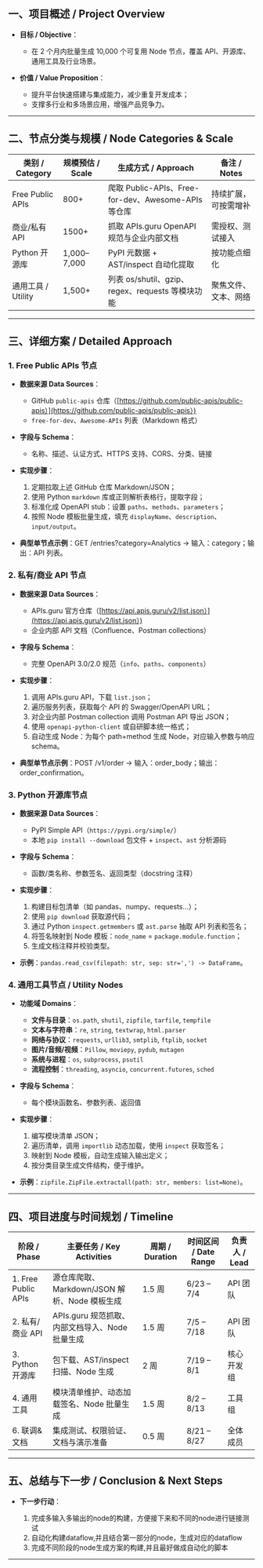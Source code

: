 ## 一、项目概述 / Project Overview

* **目标 / Objective**：

  * 在 2 个月内批量生成 10,000 个可复用 Node 节点，覆盖 API、开源库、通用工具及行业场景。
* **价值 / Value Proposition**：

  * 提升平台快速搭建与集成能力，减少重复开发成本；
  * 支撑多行业和多场景应用，增强产品竞争力。

---

## 二、节点分类与规模 / Node Categories & Scale

| 类别 / Category    | 规模预估 / Scale | 生成方式 / Approach                              | 备注 / Notes |
| ---------------- | ------------ | -------------------------------------------- | ---------- |
| Free Public APIs | 800+         | 爬取 Public-APIs、Free-for-dev、Awesome-APIs 等仓库 | 持续扩展，可按需增补 |
| 商业/私有 API        | 1500+       | 抓取 APIs.guru OpenAPI 规范与企业内部文档               | 需授权、测试接入   |
| Python 开源库       | 1,000–7,000  | PyPI 元数据 + AST/inspect 自动化提取                 | 按功能点细化     |
| 通用工具 / Utility   | 1,500+       | 列表 os/shutil、gzip、regex、requests 等模块功能       | 聚焦文件、文本、网络 |

---

## 三、详细方案 / Detailed Approach

### 1. Free Public APIs 节点

* **数据来源 Data Sources**：

  * GitHub `public-apis` 仓库（[https://github.com/public-apis/public-apis）](https://github.com/public-apis/public-apis）)
  * `free-for-dev`、`Awesome-APIs` 列表（Markdown 格式）
* **字段与 Schema**：

  * 名称、描述、认证方式、HTTPS 支持、CORS、分类、链接
* **实现步骤**：

  1. 定期拉取上述 GitHub 仓库 Markdown/JSON；
  2. 使用 Python `markdown` 库或正则解析表格行，提取字段；
  3. 标准化成 OpenAPI stub：设置 `paths`、`methods`、`parameters`；
  4. 按照 Node 模板批量生成，填充 `displayName`、`description`、`input/output`。
* **典型单节点示例**：GET /entries?category=Analytics → 输入：category；输出：API 列表。

### 2. 私有/商业 API 节点

* **数据来源 Data Sources**：

  * APIs.guru 官方仓库（[https://api.apis.guru/v2/list.json）](https://api.apis.guru/v2/list.json）)
  * 企业内部 API 文档（Confluence、Postman collections）
* **字段与 Schema**：

  * 完整 OpenAPI 3.0/2.0 规范（`info`、`paths`、`components`）
* **实现步骤**：

  1. 调用 APIs.guru API，下载 `list.json`；
  2. 遍历服务列表，获取每个 API 的 Swagger/OpenAPI URL；
  3. 对企业内部 Postman collection 调用 Postman API 导出 JSON；
  4. 使用 `openapi-python-client` 或自研脚本统一格式；
  5. 自动生成 Node：为每个 path+method 生成 Node，对应输入参数与响应 schema。
* **典型单节点示例**：POST /v1/order → 输入：order\_body；输出：order\_confirmation。

### 3. Python 开源库节点

* **数据来源 Data Sources**：

  * PyPI Simple API（`https://pypi.org/simple/`）
  * 本地 `pip install --download` 包文件 + `inspect`、`ast` 分析源码
* **字段与 Schema**：

  * 函数/类名称、参数签名、返回类型（docstring 注释）
* **实现步骤**：

  1. 构建目标包清单（如 pandas、numpy、requests…）；
  2. 使用 `pip download` 获取源代码；
  3. 通过 Python `inspect.getmembers` 或 `ast.parse` 抽取 API 列表和签名；
  4. 将签名映射到 Node 模板：`node_name` = `package.module.function`；
  5. 生成文档注释并校验类型。
* **示例**：`pandas.read_csv(filepath: str, sep: str=',') -> DataFrame`。

### 4. 通用工具节点 / Utility Nodes

* **功能域 Domains**：

  * **文件与目录**：`os.path`, `shutil`, `zipfile`, `tarfile`, `tempfile`
  * **文本与字符串**：`re`, `string`, `textwrap`, `html.parser`
  * **网络与协议**：`requests`, `urllib3`, `smtplib`, `ftplib`, `socket`
  * **图片/音频/视频**：`Pillow`, `moviepy`, `pydub`, `mutagen`
  * **系统与进程**：`os`, `subprocess`, `psutil`
  * **流程控制**：`threading`, `asyncio`, `concurrent.futures`, `sched`
* **字段与 Schema**：

  * 每个模块函数名、参数列表、返回值
* **实现步骤**：

  1. 编写模块清单 JSON；
  2. 遍历清单，调用 `importlib` 动态加载，使用 `inspect` 获取签名；
  3. 映射到 Node 模板，自动生成输入输出定义；
  4. 按分类目录生成文件结构，便于维护。
* **示例**：`zipfile.ZipFile.extractall(path: str, members: list=None)`。

---

## 四、项目进度与时间规划 / Timeline

| 阶段 / Phase          | 主要任务 / Key Activities            | 周期 / Duration | 时间区间 / Date Range | 负责人 / Lead |
| ------------------- | -------------------------------- | ------------- | ----------------- | ---------- |
| 1. Free Public APIs | 源仓库爬取、Markdown/JSON 解析、Node 模板生成 | 1.5 周         | 6/23 – 7/4        | API 团队     |
| 2. 私有/商业 API        | APIs.guru 规范抓取、内部文档导入、Node 批量生成  | 1.5 周         | 7/5 – 7/18        | API 团队     |
| 3. Python 开源库       | 包下载、AST/inspect 扫描、Node 生成       | 2 周           | 7/19 – 8/1        | 核心开发组      |
| 4. 通用工具             | 模块清单维护、动态加载签名、Node 批量生成          | 1.5 周         | 8/2 – 8/13        | 工具组        |
| 6. 联调&文档            | 集成测试、权限验证、文档与演示准备                | 0.5 周         | 8/21 – 8/27       | 全体成员       |


---

## 五、总结与下一步 / Conclusion & Next Steps

* **下一步行动**：

  1. 完成多输入多输出的node的构建，方便接下来和不同的node进行链接测试
  2. 自动化构建dataflow,并且结合第一部分的node，生成对应的dataflow
  3. 完成不同阶段的node生成方案的构建,并且最好做成自动化的脚本

---
